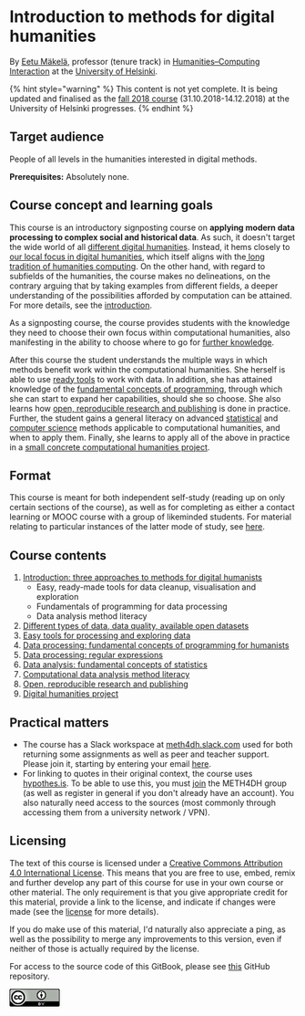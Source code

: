 # Introduction to methods for digital humanities

By [Eetu Mäkelä](http://iki.fi/eetu.makela), professor \(tenure track\) in [Humanities–Computing Interaction](http://heldig.fi/hssci) at the [University of Helsinki](https://www.helsinki.fi/).

{% hint style="warning" %}
This content is not yet complete. It is being updated and finalised as the [fall 2018 course](course-instances/helsinki-fall-2018.md) \(31.10.2018-14.12.2018\) at the University of Helsinki progresses.
{% endhint %}

## Target audience

People of all levels in the humanities interested in digital methods. 

**Prerequisites:** Absolutely none.

## Course concept and learning goals

This course is an introductory signposting course on **applying modern data processing to complex social and historical data**. As such, it doesn't target the wide world of all [different digital humanities](http://j.mp/allthedh). Instead, it hems closely to [our local focus in digital humanities](https://www.helsinki.fi/en/helsinki-centre-for-digital-humanities/our-digital-humanities), which itself aligns with the[ long tradition of humanities computing](introduction-three-approaches-to-methods-for-digital-humanists/history-of-humanities-computing.md). On the other hand, with regard to subfields of the humanities, the course makes no delineations, on the contrary arguing that by taking examples from different fields, a deeper understanding of the possibilities afforded by computation can be attained. For more details, see the [introduction](introduction-three-approaches-to-methods-for-digital-humanists/).

As a signposting course, the course provides students with the knowledge they need to choose their own focus within computational humanities, also manifesting in the ability to choose where to go for [further knowledge](where-to-continue.md).

After this course the student understands the multiple ways in which methods benefit work within the computational humanities. She herself is able to use [ready tools](easy-tools-for-processing-and-exploring-data.md) to work with data. In addition, she has attained knowledge of the [fundamental concepts of programming](data-processing-fundamental-concepts-of-programming-for-humanists.md), through which she can start to expand her capabilities, should she so choose. She also learns how [open, reproducible research and publishing](open-reproducible-research-and-publishing.md) is done in practice. Further, the student gains a general literacy on advanced [statistical](computational-data-analysis-method-literacy/) and [computer science](computational-data-analysis-method-literacy/) methods applicable to computational humanities, and when to apply them. Finally, she learns to apply all of the above in practice in a [small concrete computational humanities project](final-project.md).

## Format

This course is meant for both independent self-study \(reading up on only certain sections of the course\), as well as for completing as either a contact learning or MOOC course with a group of likeminded students. For material relating to particular instances of the latter mode of study, see [here](course-instances/).

## Course contents

1. [Introduction: three approaches to methods for digital humanists](introduction-three-approaches-to-methods-for-digital-humanists/)
   * Easy, ready-made tools for data cleanup, visualisation and exploration
   * Fundamentals of programming for data processing
   * Data analysis method literacy
2. [Different types of data, data quality, available open datasets](different-types-of-data-data-quality-available-open-datasets.md)
3. [Easy tools for processing and exploring data](easy-tools-for-processing-and-exploring-data.md)
4. [Data processing: fundamental concepts of programming for humanists](data-processing-fundamental-concepts-of-programming-for-humanists.md)
5. [Data processing: regular expressions](regular-expressions.md)
6. [Data analysis: fundamental concepts of statistics](data-analysis-fundamental-concepts-of-statistics.md)
7. [Computational data analysis method literacy](https://docs.google.com/presentation/d/e/2PACX-1vTEAtbzLYJXn2Pp8ozrSfxmzQOxo6SfVOXpscLbgCXkeXtqpzlwlU37dmQTWEAjIUAPedbT_BG1x0Ll/pub?start=false&loop=false&delayms=3000)
8. [Open, reproducible research and publishing](open-reproducible-research-and-publishing.md)
9. [Digital humanities project](final-project.md)

## Practical matters

* The course has a Slack workspace at [meth4dh.slack.com](http://meth4dh.slack.com/) used for both returning some assignments as well as peer and teacher support. Please join it, starting by entering your email [here](https://communityinviter.com/apps/meth4dh/meth4dh).
* For linking to quotes in their original context, the course uses [hypothes.is](http://hypothes.is). To be able to use this, you must [join](https://hypothes.is/groups/W6MAkGe8/meth4dh) the METH4DH group \(as well as register in general if you don't already have an account\). You also naturally need access to the sources \(most commonly through accessing them from a university network / VPN\).

## Licensing

The text of this course is licensed under a [Creative Commons Attribution 4.0 International License](http://creativecommons.org/licenses/by/4.0/). This means that you are free to use, embed, remix and further develop any part of this course for use in your own course or other material. The only requirement is that you give appropriate credit for this material, provide a link to the license, and indicate if changes were made \(see the [license](https://creativecommons.org/licenses/by/4.0/) for more details\). 

If you do make use of this material, I'd naturally also appreciate a ping, as well as the possibility to merge any improvements to this version, even if neither of those is actually required by the license.

For access to the source code of this GitBook, please see [this](https://github.com/jiemakel/METH4DH) GitHub repository.

![](.gitbook/assets/image%20%282%29.png)

